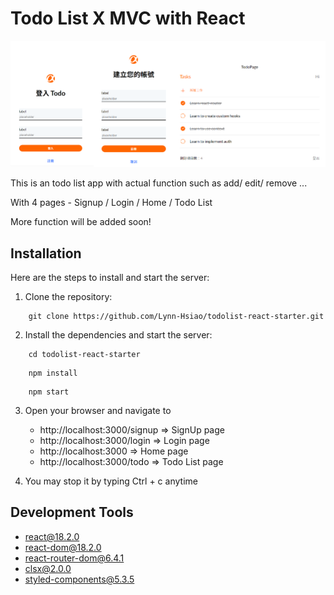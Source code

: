 # Todo List X MVC with React

![Cover Page](https://github.com/Lynn-Hsiao/todolist-react-starter/blob/main/public/CoverPage.png)

This is an todo list app with actual function such as add/ edit/ remove ... 

With 4 pages - Signup / Login / Home / Todo List

More function will be added soon!

## Installation

Here are the steps to install and start the server:

1. Clone the repository:

```
    git clone https://github.com/Lynn-Hsiao/todolist-react-starter.git
```

2. Install the dependencies and start the server:

```
    cd todolist-react-starter
```

```
    npm install
```

```
    npm start
```

3. Open your browser and navigate to
   - http://localhost:3000/signup  => SignUp page
   - http://localhost:3000/login  => Login page
   - http://localhost:3000  => Home page
   - http://localhost:3000/todo  => Todo List page

5. You may stop it by typing Ctrl + c anytime
   

## Development Tools

- react@18.2.0
- react-dom@18.2.0
- react-router-dom@6.4.1
- clsx@2.0.0
- styled-components@5.3.5
